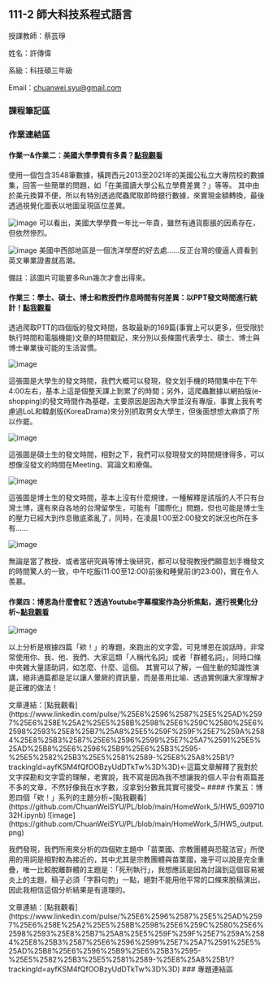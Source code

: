 ## 111-2 師大科技系程式語言
授課教師：蔡芸琤</p>
姓名：許傳偉</p>
系級：科技碩三年級</p>
Email：<chuanwei.syu@gmail.com></p>
### 課程筆記區
### 作業連結區
#### 作業一&作業二：美國大學學費有多貴？[點我觀看](https://github.com/ChuanWeiSYU/PL/blob/main/HomeWork_1/HW1_60971032H.ipynb)
使用一個包含3548筆數據，橫跨西元2013至2021年的美國公私立大專院校的數據集，回答一些簡單的問題，如「在美國讀大學公私立學費差異？」等等。
其中由於美元換算不便，所以有特別透過爬蟲爬取即時銀行數據，來實現金額轉換，最後透過視覺化圖表以地圖呈現區位差異。</p>
![image](https://github.com/ChuanWeiSYU/PL/blob/main/HomeWork_1/plot1.png)
可以看出，美國大學學費一年比一年貴，雖然有通貨膨脹的因素存在，但依然慘烈。</p>
![image](https://github.com/ChuanWeiSYU/PL/blob/main/HomeWork_1/plot2.png)
美國中西部地區是一個洗洋學歷的好去處……反正台灣的傻逼人資看到英文畢業證書就高潮。</p>
備註：該圖片可能要多Run幾次才會出得來。
#### 作業三：學士、碩士、博士和教授們作息時間有何差異：以PPT發文時間進行統計！[點我觀看](https://github.com/ChuanWeiSYU/PL/blob/main/HomeWork_3/HW3_60971032H.ipynb)
透過爬取PTT的四個版的發文時間，各取最新的169篇(事實上可以更多，但受限於執行時間和電腦機能)文章的時間戳記，來分別以長條圖代表學士、碩士、博士與博士畢業後可能的生活習慣。</p>
![image](https://github.com/ChuanWeiSYU/PL/blob/main/HomeWork_3/%E5%AD%B8%E5%A3%AB%E6%AC%A1%E6%95%B8%E5%88%86%E9%85%8D.png)</p>
這張圖是大學生的發文時間，我們大概可以發現，發文划手機的時間集中在下午4:00左右，基本上這是個整天課上到累了的時間；另外，這爬蟲數據以網拍版(e-shopping)的發文時間作為基礎，主要原因是因為大學並沒有專版，事實上我有考慮過LoL和韓劇版(KoreaDrama)來分別抓取男女大學生，但後面想想太麻煩了所以作罷。</p>
![image](https://github.com/ChuanWeiSYU/PL/blob/main/HomeWork_3/%E7%A2%A9%E5%A3%AB%E6%AC%A1%E6%95%B8%E5%88%86%E9%85%8D.png)</p>
這張圖是碩士生的發文時間，相對之下，我們可以發現發文的時間規律得多，可以想像沒發文的時間在Meeting、寫論文和療傷。</p>
![image](https://github.com/ChuanWeiSYU/PL/blob/main/HomeWork_3/%E5%8D%9A%E5%A3%AB%E6%AC%A1%E6%95%B8%E5%88%86%E9%85%8D.png)</p>
這張圖是博士生的發文時間，基本上沒有什麼規律，一種解釋是該版的人不只有台灣土博，還有來自各地的台灣留學生，可能有「國際化」問題，但也可能是博士生的壓力已經大到作息徹底紊亂了，同時，在凌晨1:00至2:00發文的狀況也所在多有……</p>
![image](https://github.com/ChuanWeiSYU/PL/blob/main/HomeWork_3/%E5%8D%9A%E5%A3%AB%E5%BE%8C%E6%AC%A1%E6%95%B8%E5%88%86%E9%85%8D.png)</p>
無論是當了教授、或者當研究員等博士後研究，都可以發現教授們願意划手機發文的時間驚人的一致，中午吃飯(11:00至12:00)前後和睡覺前(約23:00)，實在令人羨慕。</p>
#### 作業四：博恩為什麼會紅？透過Youtube字幕檔案作為分析焦點，進行視覺化分析~[點我觀看](https://github.com/ChuanWeiSYU/PL/blob/main/HomeWork_4/HW4_60971032H.ipynb)
![image](https://github.com/ChuanWeiSYU/PL/blob/main/HomeWork_4/%E8%BC%B8%E5%87%BA%E6%AA%94%E6%A1%88.png)</p>
以上分析是根據四篇「欸！」的專題，來跑出的文字雲，可見博恩在說話時，非常常使用你、我、他、我們、大家這類「人稱代名詞」或者「群體名詞」，同時口條中夾雜大量語助詞，如怎麼、什麼、這個。
其實可以了解，一個生動的知識性演講，絕非通篇都是足以讓人暈厥的資訊量，而是善用比喻、透過實例讓大家理解才是正確的做法！
</p>
</p>文章連結：[點我觀看](https://www.linkedin.com/pulse/%25E6%2596%2587%25E5%25AD%2597%25E6%258E%25A2%25E5%258B%2598%25E6%259C%2580%25E6%2598%2593%25E8%25B7%25A8%25E5%259F%259F%25E7%259A%2584%25E8%25B3%2587%25E6%2596%2599%25E7%25A7%2591%25E5%25AD%25B8%25E6%2596%25B9%25E6%25B3%2595-%25E5%2582%25B3%25E5%2581%2589-%25E8%25A8%25B1/?trackingId=ayfKSM4fQfOOBzyUdDTkTw%3D%3D)←這篇文章解釋了我對於文字探勘和文字雲的理解，老實說，我不寫是因為我不想讓我的個人平台有兩篇差不多的文章，不然好像我在水字數，沒拿到分數我其實可接受~
#### 作業五：博恩四個「欸！」系列的主題分析~[點我觀看](https://github.com/ChuanWeiSYU/PL/blob/main/HomeWork_5/HW5_60971032H.ipynb)
![image](https://github.com/ChuanWeiSYU/PL/blob/main/HomeWork_5/HW5_output.png)</p>
我們發現，我們所用來分析的四個欸主題中「苗栗國、宗教團體與恐龍法官」所使用的用詞是相對較為接近的，其中尤其是宗教團體與苗栗國，幾乎可以說是完全重疊，唯一比較脫離群體的主題是：「死刑執行」，我想應該是因為討論到這個容易被炎上的主題，稿子必須「字斟句酌」一點，絕對不能用他平常的口條來脫稿演出，因此我相信這個分析結果是有道理的。
</p>
</p>文章連結：[點我觀看](https://www.linkedin.com/pulse/%25E6%2596%2587%25E5%25AD%2597%25E6%258E%25A2%25E5%258B%2598%25E6%259C%2580%25E6%2598%2593%25E8%25B7%25A8%25E5%259F%259F%25E7%259A%2584%25E8%25B3%2587%25E6%2596%2599%25E7%25A7%2591%25E5%25AD%25B8%25E6%2596%25B9%25E6%25B3%2595-%25E5%2582%25B3%25E5%2581%2589-%25E8%25A8%25B1/?trackingId=ayfKSM4fQfOOBzyUdDTkTw%3D%3D)
### 專題連結區
